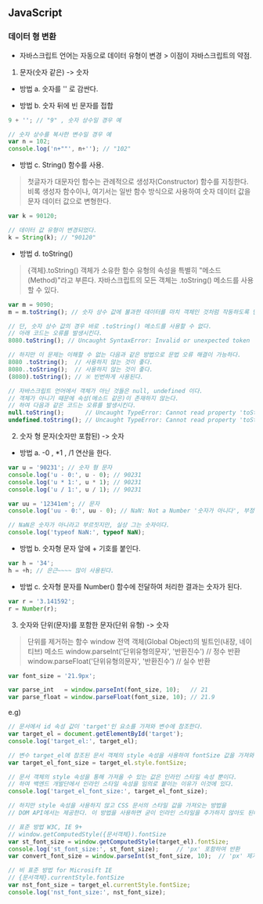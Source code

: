 ## JavaScript

### 데이터 형 변환
* 자바스크립트 언어는 자동으로 데이터 유형이 변경 > 이점이 자바스크립트의 약점.

1. 문자(숫자 같은) -> 숫자
* 방법 a. 숫자를 '' 로 감싼다.

* 방법 b. 숫자 뒤에 빈 문자를 접합
```js
9 + ''; // "9" , 숫자 상수일 경우 예

// 숫자 상수를 복사한 변수일 경우 예
var n = 102;
console.log('n+""', n+''); // "102"
```

* 방법 c. String() 함수를 사용.

> 첫글자가 대문자인 함수는 관례적으로 생성자(Constructor) 함수를 지칭한다.
> 비록 생성자 함수이나, 여기서는 일반 함수 방식으로 사용하여 숫자 데이터 값을
> 문자 데이터 값으로 변형한다.

```js
var k = 90120;

// 데이터 값 유형이 변경되었다.
k = String(k); // "90120"
```

* 방법 d. toString() 

> {객체}.toString() 객체가 소유한 함수 유형의 속성을 특별히 "메소드(Method)"라고 부른다.
> 자바스크립트의 모든 객체는 .toString() 메소드를 사용할 수 있다.

```js
var m = 9090;
m = m.toString(); // 숫자 상수 값에 불과한 데이터를 마치 객체인 것처럼 작동하도록 만들어 준다.

// 단, 숫자 상수 값의 경우 바로 .toString() 메소드를 사용할 수 없다.
// 아래 코드는 오류를 발생시킨다.
8080.toString(); // Uncaught SyntaxError: Invalid or unexpected token

// 하지만 이 문제는 이해할 수 없는 다음과 같은 방법으로 문법 오류 해결이 가능하다.
8080 .toString();  // 사용하지 않는 것이 좋다.
8080..toString();  // 사용하지 않는 것이 좋다.
(8080).toString(); // ※ 빈번하게 사용된다.

// 자바스크립트 언어에서 객체가 아닌 것들은 null, undefined 이다.
// 객체가 아니기 때문에 속성(메소드 같은)이 존재하지 않는다.
// 하여 다음과 같은 코드는 오류를 발생시킨다.
null.toString();      // Uncaught TypeError: Cannot read property 'toString' of null
undefined.toString(); // Uncaught TypeError: Cannot read property 'toString' of undefined
```

2. 숫자 형 문자(숫자만 포함된) -> 숫자
* 방법 a. -0 , *1 , /1 연산을 한다.
```js
var u = '90231'; // 숫자 형 문자
console.log('u - 0:', u - 0); // 90231
console.log('u * 1:', u * 1); // 90231
console.log('u / 1:', u / 1); // 90231

var uu = '12341em'; // 문자
console.log('uu - 0:', uu - 0); // NaN: Not a Number '숫자가 아니다', 부정

// NaN은 숫자가 아니라고 부르짓지만, 실상 그는 숫자이다.
console.log('typeof NaN:', typeof NaN);
```

* 방법 b. 숫자형 문자 앞에 + 기호를 붙인다.
```js 
var h = '34';
h = +h; // 은근~~~~ 많이 사용된다.
```

* 방법 c. 숫자형 문자를 Number() 함수에 전달하여 처리한 결과는 숫자가 된다.
```js
var r = '3.141592';
r = Number(r);
```

3. 숫자와 단위(문자)를 포함한 문자(단위 유형) -> 숫자

> 단위를 제거하는 함수
> window 전역 객체(Global Object)의 빌트인(내장, 네이티브) 메소드
> window.parseInt('단위유형의문자', '반환진수')   // 정수 반환
> window.parseFloat('단위유형의문자', '반환진수') // 실수 반환

```js
var font_size = '21.9px';

var parse_int   = window.parseInt(font_size, 10);   // 21
var parse_float = window.parseFloat(font_size, 10); // 21.9
```
e.g)
```js
// 문서에서 id 속성 값이 'target'인 요소를 가져와 변수에 참조한다.
var target_el = document.getElementById('target');
console.log('target_el:', target_el);

// 변수 target_el에 참조된 문서 객체의 style 속성을 사용하여 fontSize 값을 가져와 변수에 복사한다.
var target_el_font_size = target_el.style.fontSize;

// 문서 객체의 style 속성을 통해 가져올 수 있는 값은 인라인 스타일 속성 뿐이다.
// 하여 백엔드 개발단에서 인라인 스타일 속성을 임의로 붙이는 이유가 이것에 있다.
console.log('target_el_font_size:', target_el_font_size);

// 하지만 style 속성을 사용하지 않고 CSS 문서의 스타일 값을 가져오는 방법을
// DOM API에서는 제공한다. 이 방법을 사용하면 굳이 인라인 스타일을 추가하지 않아도 된다.

// 표준 방법 W3C, IE 9+
// window.getComputedStyle({문서객체}).fontSize
var st_font_size = window.getComputedStyle(target_el).fontSize;
console.log('st_font_size:', st_font_size);     // 'px' 포함하여 반환
var convert_font_size = window.parseInt(st_font_size, 10);  // 'px' 제거 

// 비 표준 방법 for Microsift IE
// {문서객체}.currentStyle.fontSize
var nst_font_size = target_el.currentStyle.fontSize;
console.log('nst_font_size:', nst_font_size);
```
